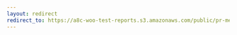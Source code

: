 ```yaml
---
layout: redirect
redirect_to: https://a8c-woo-test-reports.s3.amazonaws.com/public/pr-merge/37514/e2e/index.html
---
```


